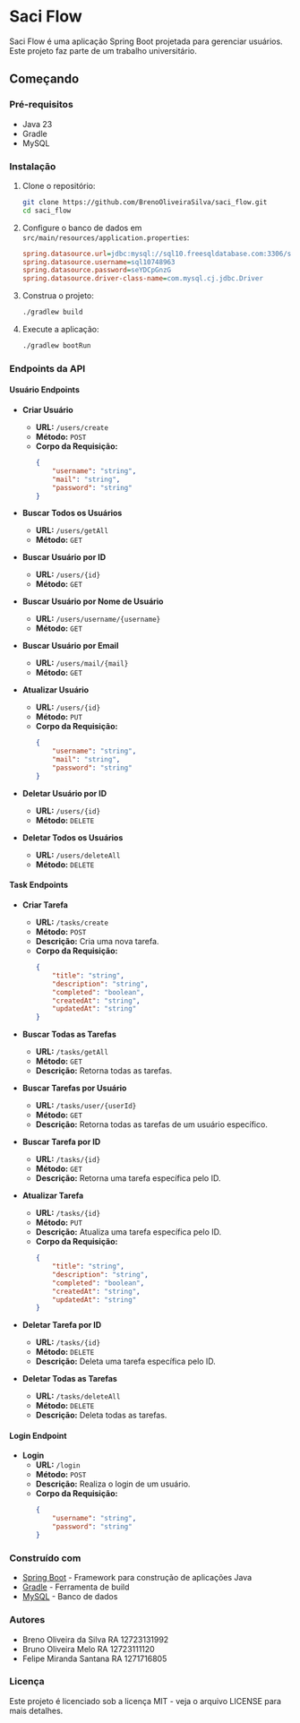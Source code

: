 # Saci Flow

Saci Flow é uma aplicação Spring Boot projetada para gerenciar usuários. Este projeto faz parte de um trabalho universitário.

## Começando

### Pré-requisitos

- Java 23
- Gradle
- MySQL

### Instalação

1. Clone o repositório:
    ```sh
    git clone https://github.com/BrenoOliveiraSilva/saci_flow.git
    cd saci_flow
    ```

2. Configure o banco de dados em `src/main/resources/application.properties`:
    ```ini
    spring.datasource.url=jdbc:mysql://sql10.freesqldatabase.com:3306/sql10748963
    spring.datasource.username=sql10748963
    spring.datasource.password=seYDCpGnzG
    spring.datasource.driver-class-name=com.mysql.cj.jdbc.Driver
    ```

3. Construa o projeto:
    ```sh
    ./gradlew build
    ```

4. Execute a aplicação:
    ```sh
    ./gradlew bootRun
    ```

### Endpoints da API

#### Usuário Endpoints

- **Criar Usuário**
    - **URL:** `/users/create`
    - **Método:** `POST`
    - **Corpo da Requisição:**
        ```json
        {
            "username": "string",
            "mail": "string",
            "password": "string"
        }
        ```

- **Buscar Todos os Usuários**
    - **URL:** `/users/getAll`
    - **Método:** `GET`

- **Buscar Usuário por ID**
    - **URL:** `/users/{id}`
    - **Método:** `GET`

- **Buscar Usuário por Nome de Usuário**
    - **URL:** `/users/username/{username}`
    - **Método:** `GET`

- **Buscar Usuário por Email**
    - **URL:** `/users/mail/{mail}`
    - **Método:** `GET`

- **Atualizar Usuário**
    - **URL:** `/users/{id}`
    - **Método:** `PUT`
    - **Corpo da Requisição:**
        ```json
        {
            "username": "string",
            "mail": "string",
            "password": "string"
        }
        ```

- **Deletar Usuário por ID**
    - **URL:** `/users/{id}`
    - **Método:** `DELETE`

- **Deletar Todos os Usuários**
    - **URL:** `/users/deleteAll`
    - **Método:** `DELETE`

#### Task Endpoints

- **Criar Tarefa**
    - **URL:** `/tasks/create`
    - **Método:** `POST`
    - **Descrição:** Cria uma nova tarefa.
    - **Corpo da Requisição:**
        ```json
        {
            "title": "string",
            "description": "string",
            "completed": "boolean",
            "createdAt": "string",
            "updatedAt": "string"
        }
        ```

- **Buscar Todas as Tarefas**
    - **URL:** `/tasks/getAll`
    - **Método:** `GET`
    - **Descrição:** Retorna todas as tarefas.

- **Buscar Tarefas por Usuário**
    - **URL:** `/tasks/user/{userId}`
    - **Método:** `GET`
    - **Descrição:** Retorna todas as tarefas de um usuário específico.

- **Buscar Tarefa por ID**
    - **URL:** `/tasks/{id}`
    - **Método:** `GET`
    - **Descrição:** Retorna uma tarefa específica pelo ID.

- **Atualizar Tarefa**
    - **URL:** `/tasks/{id}`
    - **Método:** `PUT`
    - **Descrição:** Atualiza uma tarefa específica pelo ID.
    - **Corpo da Requisição:**
        ```json
        {
            "title": "string",
            "description": "string",
            "completed": "boolean",
            "createdAt": "string",
            "updatedAt": "string"
        }
        ```

- **Deletar Tarefa por ID**
    - **URL:** `/tasks/{id}`
    - **Método:** `DELETE`
    - **Descrição:** Deleta uma tarefa específica pelo ID.

- **Deletar Todas as Tarefas**
    - **URL:** `/tasks/deleteAll`
    - **Método:** `DELETE`
    - **Descrição:** Deleta todas as tarefas.

#### Login Endpoint

- **Login**
    - **URL:** `/login`
    - **Método:** `POST`
    - **Descrição:** Realiza o login de um usuário.
    - **Corpo da Requisição:**
        ```json
        {
            "username": "string",
            "password": "string"
        }
        ```

### Construído com

- [Spring Boot](https://spring.io/projects/spring-boot) - Framework para construção de aplicações Java
- [Gradle](https://gradle.org/) - Ferramenta de build
- [MySQL](https://www.mysql.com/) - Banco de dados

### Autores

- Breno Oliveira da Silva RA 12723131992
- Bruno Oliveira Melo RA 12723111120
- Felipe Miranda Santana RA 1271716805

### Licença

Este projeto é licenciado sob a licença MIT - veja o arquivo LICENSE para mais detalhes.
